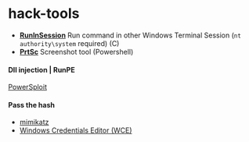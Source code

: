 # hack-tools

- [**RunInSession**](https://github.com/du0ngpv/hack-tools/blob/master/RunInSession.md) Run command in other Windows Terminal Session (`nt authority\system` required) (C)
- [**PrtSc**](https://github.com/du0ngpv/hack-tools/blob/master/PrtSc.ps1) Screenshot tool (Powershell)

#### Dll injection | RunPE
[PowerSploit](https://github.com/PowerShellMafia/PowerSploit/blob/master/CodeExecution/)

#### Pass the hash
- [mimikatz](https://github.com/gentilkiwi/mimikatz) 
- [Windows Credentials Editor (WCE)](https://www.ampliasecurity.com/research/windows-credentials-editor/)

